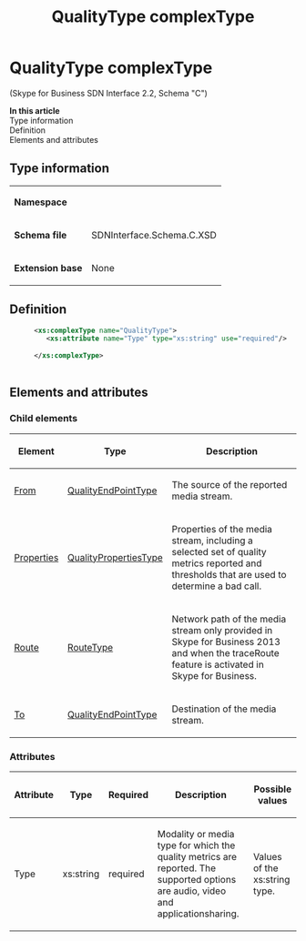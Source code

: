 ﻿---
title: QualityType complexType 
TOCTitle: QualityType complexType
ms:assetid: 0d4e9da0-f04f-12df-22d6-369443e72b03
ms:mtpsurl: https://msdn.microsoft.com/library/Mt429359(v=office.16)
ms:contentKeyID: 68250801
ms.date: 08/24/2015
mtps_version: v=office.16
dev_langs:
- xml
---

# QualityType complexType 

(Skype for Business SDN Interface 2.2, Schema "C")

**In this article**  
Type information  
Definition  
Elements and attributes  

## Type information

<table>
<tbody>
<tr class="odd">
<td><p><strong>Namespace</strong></p></td>
<td><p></p></td>
</tr>
<tr class="even">
<td><p><strong>Schema file</strong></p></td>
<td><p>SDNInterface.Schema.C.XSD</p></td>
</tr>
<tr class="odd">
<td><p><strong>Extension base</strong></p></td>
<td><p>None</p></td>
</tr>
</tbody>
</table>


## Definition

```xml
      <xs:complexType name="QualityType">
         <xs:attribute name="Type" type="xs:string" use="required"/>
  
      </xs:complexType>
      
```

## Elements and attributes

### Child elements

<table>
<thead>
<tr class="header">
<th><p>Element</p></th>
<th><p>Type</p></th>
<th><p>Description</p></th>
</tr>
</thead>
<tbody>
<tr class="odd">
<td><p><a href="from-element-qualitytype-complextype-skype-for-business-sdn-interface-2-2-schema-c.md">From</a></p></td>
<td><p><a href="qualityendpointtype-complextype-skype-for-business-sdn-interface-2-2-schema-c.md">QualityEndPointType</a></p></td>
<td><p>The source of the reported media stream.</p></td>
</tr>
<tr class="even">
<td><p><a href="properties-element-qualitytype-complextype-skype-for-business-sdn-interface-2-2-schema-c.md">Properties</a></p></td>
<td><p><a href="qualitypropertiestype-complextype-skype-for-business-sdn-interface-2-2-schema-c.md">QualityPropertiesType</a></p></td>
<td><p>Properties of the media stream, including a selected set of quality metrics reported and thresholds that are used to determine a bad call.</p></td>
</tr>
<tr class="odd">
<td><p><a href="route-element-qualitytype-complextype-skype-for-business-sdn-interface-2-2-schema-c.md">Route</a></p></td>
<td><p><a href="routetype-complextype-skype-for-business-sdn-interface-2-2-schema-c.md">RouteType</a></p></td>
<td><p>Network path of the media stream only provided in Skype for Business 2013 and when the traceRoute feature is activated in Skype for Business.</p></td>
</tr>
<tr class="even">
<td><p><a href="to-element-qualitytype-complextype-skype-for-business-sdn-interface-2-2-schema-c.md">To</a></p></td>
<td><p><a href="qualityendpointtype-complextype-skype-for-business-sdn-interface-2-2-schema-c.md">QualityEndPointType</a></p></td>
<td><p>Destination of the media stream.</p></td>
</tr>
</tbody>
</table>


### Attributes

<table>
<thead>
<tr class="header">
<th><p>Attribute</p></th>
<th><p>Type</p></th>
<th><p>Required</p></th>
<th><p>Description</p></th>
<th><p>Possible values</p></th>
</tr>
</thead>
<tbody>
<tr class="odd">
<td><p>Type</p></td>
<td><p>xs:string</p></td>
<td><p>required</p></td>
<td><p>Modality or media type for which the quality metrics are reported. The supported options are audio, video and applicationsharing.</p></td>
<td><p>Values of the xs:string type.</p></td>
</tr>
</tbody>
</table>

